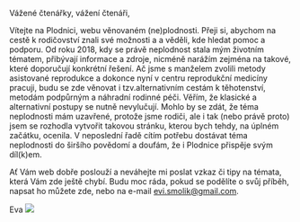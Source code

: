 Vážené čtenářky, vážení čtenáři,

Vítejte na Plodnici, webu věnovaném (ne)plodnosti. Přeji si, abychom na cestě k rodičovství znali své možnosti a a věděli, kde hledat pomoc a podporu. Od roku 2018, kdy se právě neplodnost stala mým životním tématem, přibývají informace a zdroje, nicméně narážím zejména na takové, které doporučují konkrétní řešení. Ač jsme s manželem zvolili metody asistované reprodukce a dokonce nyní v centru reprodukční medicíny pracuji, budu se zde věnovat  i tzv.alternativním cestám k těhotenství, metodám podpůrným a náhradní rodinné péči. Věřím, že klasické a alternativní postupy se nutně nevylučují. Mohlo by se zdát, že téma neplodnosti mám uzavřené, protože jsme rodiči, ale i tak (nebo právě proto) jsem se rozhodla vytvořit takovou stránku, kterou bych tehdy, na úplném začátku, ocenila. V neposlední řadě cítím potřebu dostávat téma neplodnosti do širšího povědomí a doufám, že i Plodnice přispěje svým díl(k)em. 

Ať Vám web dobře poslouží a neváhejte mi poslat vzkaz či tipy na témata, která Vám zde ještě chybí. Budu moc ráda, pokud se podělíte o svůj příběh, napsat ho můžete zde, nebo na e-mail evi.smolik@gmail.com.

Eva
![](https://i.imgur.com/ub7ji0h.jpg)
